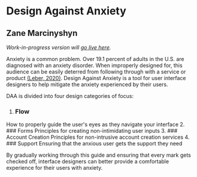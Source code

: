 # Design Against Anxiety
## Zane Marcinyshyn
*Work-in-progress version will [go live here](https://tylo-zane.github.io/daa/).*

Anxiety is a common problem. Over 19.1 percent of adults in the U.S. are diagnosed with an anxiety disorder. When improperly designed for, this audience can be easily deterred from following through with a service or product [(Leber, 2020)](https://level-level.com/blog/inclusive-design-designing-for-people-with-anxiety/). Design Against Anxiety is a tool for user interface designers to help mitigate the anxiety experienced by their users.

DAA is divided into four design categories of focus: 
1. ### Flow  
How to properly guide the user's eyes as they navigate your interface
2. ### Forms 
Principles for creating non-intimidating user inputs
3. ### Account Creation
Principles for non-intrusive account creation services
4. ### Support 
Ensuring that the anxious user gets the support they need

By gradually working through this guide and ensuring that every mark gets checked off, interface designers can better provide a comfortable experience for their users with anxiety.